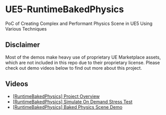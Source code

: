 # UE5-RuntimeBakedPhysics
PoC of Creating Complex and Performant Physics Scene in UE5 Using Various Techniques
## Disclaimer
Most of the demos make heavy use of proprietary UE Marketplace assets, which are not included in this repo due to their proprietary license.
Please check out demo videos below to find out more about this project.
## Videos
- [[RuntimeBakedPhysics] Project Overview](https://www.youtube.com/watch?v=Wwjn05zgbg8)
- [[RuntimeBakedPhysics] Simulate On Demand Stress Test](https://www.youtube.com/watch?v=i0U_fU-rdSs)
- [[RuntimeBakedPhysics] Baked Physics Scene Demo](https://www.youtube.com/watch?v=gOq52SbEJ3w)
